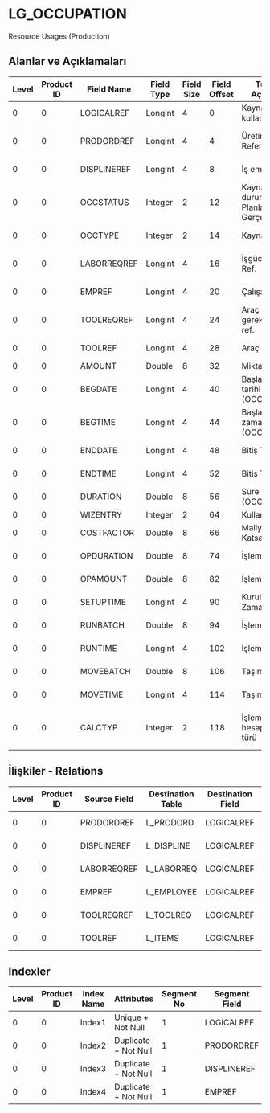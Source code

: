 # LG_OCCUPATION

Resource Usages (Production)

## Alanlar ve Açıklamaları

| Level | Product ID | Field Name | Field Type | Field Size | Field Offset | Türkçe Açıklama | Expression |
| ----- | ---------- | ---------- | ---------- | ---------- | ------------ | --------------- | ---------- |
| 0 | 0 | LOGICALREF | Longint | 4 | 0 | Kaynak kullanımı | Resource Usage |
| 0 | 0 | PRODORDREF | Longint | 4 | 4 | Üretim Emri Referansı | Production Order Reference |
| 0 | 0 | DISPLINEREF | Longint | 4 | 8 | İş emri ref. | Work Order Reference |
| 0 | 0 | OCCSTATUS | Integer | 2 | 12 | Kaynak durumu ; 1 Planlanan; 2 Gerçekleşen | Resource Status ;1 Planned;2 Actual |
| 0 | 0 | OCCTYPE | Integer | 2 | 14 | Kaynak Tipi | Resource Type |
| 0 | 0 | LABORREQREF | Longint | 4 | 16 | İşgücü İhtiyacı Ref. | Labor Requirement Reference |
| 0 | 0 | EMPREF | Longint | 4 | 20 | Çalışan Ref. | Employee Reference |
| 0 | 0 | TOOLREQREF | Longint | 4 | 24 | Araç gereksinimi ref. | Tool Requirement Reference |
| 0 | 0 | TOOLREF | Longint | 4 | 28 | Araç ref. | Tool Reference |
| 0 | 0 | AMOUNT | Double | 8 | 32 | Miktar | Quantity |
| 0 | 0 | BEGDATE | Longint | 4 | 40 | Başlangıç tarihi (OCCSTATUS) | Start Date (OCCSTATUS) |
| 0 | 0 | BEGTIME | Longint | 4 | 44 | Başlangıç zamanı (OCCSTATUS) | Start Time (OCCSTATUS) |
| 0 | 0 | ENDDATE | Longint | 4 | 48 | Bitiş Tarihi | End Date (OCCSTATUS) |
| 0 | 0 | ENDTIME | Longint | 4 | 52 | Bitiş Tarihi | End Time (OCCSTATUS) |
| 0 | 0 | DURATION | Double | 8 | 56 | Süre (OCCSTATUS) | Duration (OCCSTATUS) |
| 0 | 0 | WIZENTRY | Integer | 2 | 64 | Kullanıcı girişi | User Entry |
| 0 | 0 | COSTFACTOR | Double | 8 | 66 | Maliyet Katsayısı | Cost Factor |
| 0 | 0 | OPDURATION | Double | 8 | 74 | İşlem süresi | Operation Duration |
| 0 | 0 | OPAMOUNT | Double | 8 | 82 | İşlem miktarı | Operation Quantity |
| 0 | 0 | SETUPTIME | Longint | 4 | 90 | Kurulum Zamanı  | Fixed Setup Duration |
| 0 | 0 | RUNBATCH | Double | 8 | 94 | İşlem partisi | Operation Batch |
| 0 | 0 | RUNTIME | Longint | 4 | 102 | İşlem süresi | Operation Duration |
| 0 | 0 | MOVEBATCH | Double | 8 | 106 | Taşıma partisi | Transport Batch |
| 0 | 0 | MOVETIME | Longint | 4 | 114 | Taşıma süresi | Transport Duration |
| 0 | 0 | CALCTYP | Integer | 2 | 118 | İşlem süresi hesaplama türü | Operation Duration Calculation Type |

## İlişkiler - Relations

| Level | Product ID | Source Field | Destination Table | Destination Field | Relation Type | Extra Condition |
| ----- | ---------- | ------------ | ---------------- | ---------------- | ------------- | --------------- |
| 0 | 0 | PRODORDREF | L_PRODORD | LOGICALREF | one-to-one |  |
| 0 | 0 | DISPLINEREF | L_DISPLINE | LOGICALREF | one-to-one |  |
| 0 | 0 | LABORREQREF | L_LABORREQ | LOGICALREF | one-to-one |  |
| 0 | 0 | EMPREF | L_EMPLOYEE | LOGICALREF | one-to-one |  |
| 0 | 0 | TOOLREQREF | L_TOOLREQ | LOGICALREF | one-to-one |  |
| 0 | 0 | TOOLREF | L_ITEMS | LOGICALREF | one-to-one |  |

## Indexler

| Level | Product ID | Index Name | Attributes | Segment No | Segment Field | Sense |
| ----- | ---------- | ---------- | ---------- | ---------- | ------------- | ----- |
| 0 | 0 | Index1 | Unique + Not Null | 1 | LOGICALREF | Ascending |
| 0 | 0 | Index2 | Duplicate + Not Null | 1 | PRODORDREF | Ascending |
| 0 | 0 | Index3 | Duplicate + Not Null | 1 | DISPLINEREF | Ascending |
| 0 | 0 | Index4 | Duplicate + Not Null | 1 | EMPREF | Ascending |
